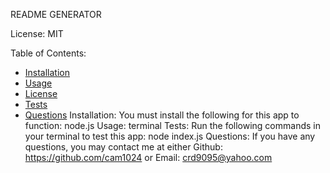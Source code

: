 
  README GENERATOR
  
  License: MIT  

  
 Table of Contents:
  * [Installation](#installation)
  * [Usage](#usage)
  * [License](#license)
  * [Tests](#tests)
  * [Questions](#questions)
  Installation:
 You must install the following for this app to function:
 node.js
  Usage:
 terminal
  Tests:
 Run the following commands in your terminal to test this app:
 node index.js
  Questions:
 If you have any questions, you may contact me at either
 Github: https://github.com/cam1024
 or
 Email: crd9095@yahoo.com
